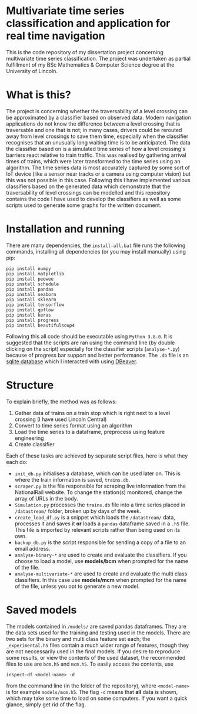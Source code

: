 # Multivariate time series classification and application for real time navigation
This is the code repository of my dissertation project concerning multivariate time series classification. 
The project was undertaken as partial fulfillment of my BSc Mathematics & Computer Science degree at the University of Lincoln.
# What is this?
The project is concerning whether the traversability of a level crossing can be approximated by a classifier based on observed data. Modern navigation applications do not know the difference between
a level crossing that is traversable and one that is not; in many cases, drivers could be rerouted away from level crossings to save them time, especially when the classifier recognises that an unusually long waiting time
is to be anticipated. The data the classifier based on is a simulated time series of how a level crossing's barriers react relative to train traffic. This was realised by gathering arrival times of trains, which were later transformed
to the time series using an algorithm. The time series data is most accurately captured by some sort of IoT device (like a sensor near tracks or a camera using computer vision) but this was not possible in this case. 
Following this I have implemented various classifiers based on the generated data which demonstrate that the traversability of level crossings can be modelled and this repository contains the code I have used to develop the classifiers as well as some 
scripts used to generate some graphs for the written document. 
# Installation and running
There are many dependencies, the `install-all.bat` file runs the following commands, installing all dependencies (or you may install manually) using pip:
```
pip install numpy
pip install matplotlib
pip install peewee
pip install schedule
pip install pandas
pip install seaborn
pip install sklearn
pip install tensorflow
pip install gpflow
pip install keras
pip install progress
pip install beautifulsoup4
```
Following this all code should be executable using `Python 3.8.0`. It is suggested that the scripts are ran using the command line (by double clicking on the script) especially for the classifier scripts (`analyse-*.py`) because of progress bar support and better performance. The `.db` file is an [sqlite database](https://www.sqlite.org/index.html) which I interacted with using [DBeaver](https://dbeaver.io/).

# Structure
To explain briefly, the method was as follows:
1. Gather data of trains on a train stop which is right next to a level crossing (I have used Lincoln Central)
2. Convert to time series format using an algorithm
3. Load the time series to a dataframe, preprocess using feature engineering
4. Create classifier



Each of these tasks are achieved by separate script files, here is what they each do:
- `init_db.py` initialises a database, which can be used later on. This is where the train information is saved, `trains.db`.
- `scraper.py` is the file responsible for scraping live information from the NationalRail website. To change the station(s) monitored, change the array of URLs in the body. 
- `Simulation.py` processes the `trains.db` file into a time series placed in `/datastream/` folder, broken up by days of the week. 
- `create_load_df.py` is a snippet which loads the `/datastream/` data, processes it and saves it **or** loads a `pandas` dataframe saved in a `.h5` file. This file is imported by relevant scripts rather than being used on its own.
- `backup_db.py` is the script responsible for sending a copy of a file to an email address.
- `analyse-binary-*` are used to create and evaluate the classifiers. If you choose to load a model, use **models/bcm** when prompted for the name of the file. 
- `analyse-multivariate-*` are used to create and evaluate the multi class classifiers. In this case use **models/mcm** when prompted for the name of the file, unless you opt to generate a new model. 

# Saved models
The models contained in `/models/` are saved pandas dataframes. They are the data sets used for the training and testing used in the models. There are two sets for the binary and multi class feature set each; the `_experimental.h5` files contain a much wider range of features, though 
they are not neccessarily used in the final models. If you desire to reproduce some results, or view the contents of the used dataset, the recommended files to use are `bcm.h5` and `mcm.h5`. To easily access the contents, use
```
inspect-df <model-name> -d
```
from the command line (in the folder of the repository), where `<model-name>` is for example `models/mcm.h5`. The flag `-d` means that **all** data is shown, which may take some time to load on some computers. If you want a quick glance,
simply get rid of the flag. 